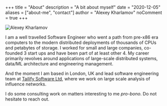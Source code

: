 +++
title = "About"
description = "A bit about myself"
date = "2020-12-05"
aliases = ["about-me", "contact"]
author = "Alexey Kharlamov"
noComment = true
+++

![Alexey Kharlamov](/images/akharlamov-avatar.png) 

I am a well travelled Software Engineer who went a path from pre-x86 era computers to the modern distributed deployments
of thousands of CPUs and petabytes of storage.  I worked for small and large companies, co-founded 3 start ups and have 
been part of at least other 4. My career primarily revolves around applications of large-scale distributed systems, 
data/ML architecture and engineering management.

And the moment I am based in London, UK and lead software engineering team at 
[Tailify Software Ltd](https://tailify.com/), where we work on large scale analysis of influence networks.   

I do some consulting work on matters interesting to me _pro-bono_. Do not hesitate to reach out.




